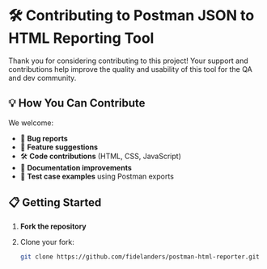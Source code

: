 # 🛠️ Contributing to Postman JSON to HTML Reporting Tool

Thank you for considering contributing to this project! Your support and contributions help improve the quality and usability of this tool for the QA and dev community.

## 💡 How You Can Contribute

We welcome:

- 🐛 **Bug reports**
- 🌟 **Feature suggestions**
- 🛠️ **Code contributions** (HTML, CSS, JavaScript)
- 📖 **Documentation improvements**
- 🧪 **Test case examples** using Postman exports

## 📋 Getting Started

1. **Fork the repository**
2. Clone your fork:

   ```bash
   git clone https://github.com/fidelanders/postman-html-reporter.git
